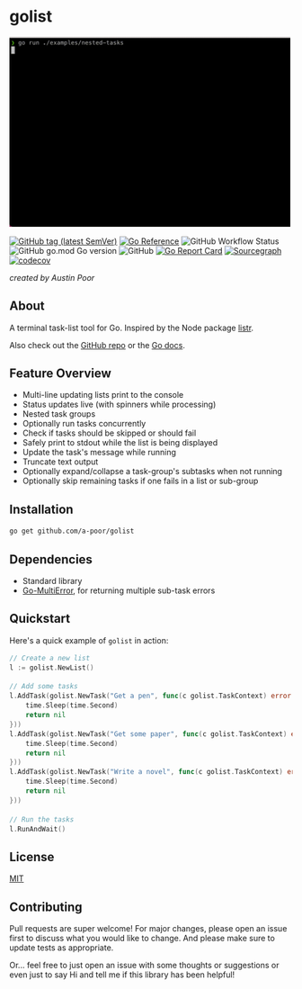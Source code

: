 # golist

<img src="./assets/example-nested-tasks.gif" width="500"/>

[![GitHub tag (latest SemVer)](https://img.shields.io/github/v/tag/a-poor/golist?label=Version&style=flat-square)](https://pkg.go.dev/github.com/a-poor/golist)
[![Go Reference](https://pkg.go.dev/badge/github.com/a-poor/golist.svg)](https://pkg.go.dev/github.com/a-poor/golist)
![GitHub Workflow Status](https://img.shields.io/github/workflow/status/a-poor/golist/Go?style=flat-square)
![GitHub go.mod Go version](https://img.shields.io/github/go-mod/go-version/a-poor/golist?style=flat-square)
![GitHub](https://img.shields.io/github/license/a-poor/golist?style=flat-square)
[![Go Report Card](https://goreportcard.com/badge/github.com/a-poor/golist)](https://goreportcard.com/report/github.com/a-poor/golist)
[![Sourcegraph](https://sourcegraph.com/github.com/a-poor/golist/-/badge.svg)](https://sourcegraph.com/github.com/a-poor/golist?badge)
[![codecov](https://codecov.io/gh/a-poor/golist/branch/main/graph/badge.svg?token=3PDSW7B2HC)](https://codecov.io/gh/a-poor/golist)

_created by Austin Poor_

## About

A terminal task-list tool for Go. Inspired by the Node package [listr](https://www.npmjs.com/package/listr).

Also check out the [GitHub repo](https://github.com/a-poor/golist) or the [Go docs](https://pkg.go.dev/github.com/a-poor/golist).

## Feature Overview

* Multi-line updating lists print to the console
* Status updates live (with spinners while processing)
* Nested task groups
* Optionally run tasks concurrently
* Check if tasks should be skipped or should fail
* Safely print to stdout while the list is being displayed
* Update the task's message while running
* Truncate text output
* Optionally expand/collapse a task-group's subtasks when not running
* Optionally skip remaining tasks if one fails in a list or sub-group

## Installation

```sh
go get github.com/a-poor/golist
```

## Dependencies

* Standard library
* [Go-MultiError](https://github.com/hashicorp/go-multierror), for returning multiple sub-task errors

## Quickstart

Here's a quick example of `golist` in action:

```go
// Create a new list
l := golist.NewList()

// Add some tasks
l.AddTask(golist.NewTask("Get a pen", func(c golist.TaskContext) error {
    time.Sleep(time.Second)
    return nil
}))
l.AddTask(golist.NewTask("Get some paper", func(c golist.TaskContext) error {
    time.Sleep(time.Second)
    return nil
}))
l.AddTask(golist.NewTask("Write a novel", func(c golist.TaskContext) error {
    time.Sleep(time.Second)
    return nil
}))

// Run the tasks
l.RunAndWait()
```

## License

[MIT](./LICENSE)

## Contributing

Pull requests are super welcome! For major changes, please open an issue first to discuss what you would like to change. And please make sure to update tests as appropriate.

Or... feel free to just open an issue with some thoughts or suggestions or even just to say Hi and tell me if this library has been helpful!


